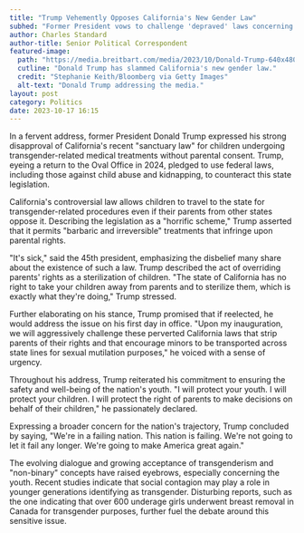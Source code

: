 ```yaml
---
title: "Trump Vehemently Opposes California's New Gender Law"
subhed: "Former President vows to challenge 'depraved' laws concerning transgender procedures for minors."
author: Charles Standard
author-title: Senior Political Correspondent
featured-image: 
  path: "https://media.breitbart.com/media/2023/10/Donald-Trump-640x480.jpeg"
  cutline: "Donald Trump has slammed California's new gender law."
  credit: "Stephanie Keith/Bloomberg via Getty Images"
  alt-text: "Donald Trump addressing the media."
layout: post
category: Politics
date: 2023-10-17 16:15
---
```


In a fervent address, former President Donald Trump expressed his strong disapproval of California's recent "sanctuary law" for children undergoing transgender-related medical treatments without parental consent. Trump, eyeing a return to the Oval Office in 2024, pledged to use federal laws, including those against child abuse and kidnapping, to counteract this state legislation.

California's controversial law allows children to travel to the state for transgender-related procedures even if their parents from other states oppose it. Describing the legislation as a "horrific scheme," Trump asserted that it permits "barbaric and irreversible" treatments that infringe upon parental rights.

"It's sick," said the 45th president, emphasizing the disbelief many share about the existence of such a law. Trump described the act of overriding parents' rights as a sterilization of children. "The state of California has no right to take your children away from parents and to sterilize them, which is exactly what they're doing," Trump stressed.

Further elaborating on his stance, Trump promised that if reelected, he would address the issue on his first day in office. "Upon my inauguration, we will aggressively challenge these perverted California laws that strip parents of their rights and that encourage minors to be transported across state lines for sexual mutilation purposes," he voiced with a sense of urgency.

Throughout his address, Trump reiterated his commitment to ensuring the safety and well-being of the nation's youth. "I will protect your youth. I will protect your children. I will protect the right of parents to make decisions on behalf of their children," he passionately declared.

Expressing a broader concern for the nation's trajectory, Trump concluded by saying, "We're in a failing nation. This nation is failing. We're not going to let it fail any longer. We're going to make America great again."

The evolving dialogue and growing acceptance of transgenderism and "non-binary" concepts have raised eyebrows, especially concerning the youth. Recent studies indicate that social contagion may play a role in younger generations identifying as transgender. Disturbing reports, such as the one indicating that over 600 underage girls underwent breast removal in Canada for transgender purposes, further fuel the debate around this sensitive issue.
